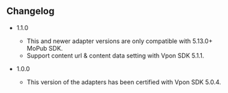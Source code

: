 ## Changelog
  * 1.1.0
    * This and newer adapter versions are only compatible with 5.13.0+ MoPub SDK.
    * Support content url & content data setting with Vpon SDK 5.1.1.

  * 1.0.0
    * This version of the adapters has been certified with Vpon SDK 5.0.4.
